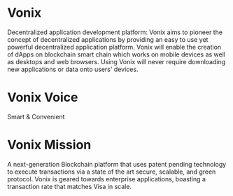 # Vonix

Decentralized application development platform: Vonix aims to pioneer the concept of decentralized applications by providing an easy to use yet powerful decentralized application platform. Vonix will enable the creation of dApps on blockchain smart chain which works on mobile devices as well as desktops and web browsers. Using Vonix will never require downloading new applications or data onto users' devices.

# Vonix Voice

Smart & Convenient

# Vonix Mission

A next-generation Blockchain platform that uses patent pending technology to execute transactions via a state of the art secure, scalable, and green protocol. Vonix is geared towards enterprise applications, boasting a transaction rate that matches Visa in scale.
